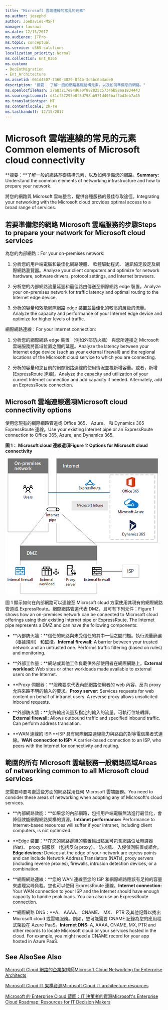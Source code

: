 ```yaml
---
title: "Microsoft 雲端連線的常見的元素"
ms.author: josephd
author: JoeDavies-MSFT
manager: laurawi
ms.date: 12/15/2017
ms.audience: ITPro
ms.topic: conceptual
ms.service: o365-solutions
localization_priority: Normal
ms.collection: Ent_O365
ms.custom:
- DecEntMigration
- Ent_Architecture
ms.assetid: 061d4507-7360-4029-8f4b-3d4bc6b4ade0
description: "摘要： 了解一般的網路基礎結構元素，以及如何準備您的網路。"
ms.openlocfilehash: 27a83217e94d6a0f882825c57346b58ea1834443
ms.sourcegitcommit: d31cf57295e8f3d798ab971d405baf3bd3eb7a45
ms.translationtype: MT
ms.contentlocale: zh-TW
ms.lasthandoff: 12/15/2017
---
```

# <a name="common-elements-of-microsoft-cloud-connectivity"></a><span data-ttu-id="09c46-103">Microsoft 雲端連線的常見的元素</span><span class="sxs-lookup"><span data-stu-id="09c46-103">Common elements of Microsoft cloud connectivity</span></span>

 <span data-ttu-id="09c46-104">**摘要：**了解一般的網路基礎結構元素，以及如何準備您的網路。</span><span class="sxs-lookup"><span data-stu-id="09c46-104">**Summary:** Understand the common elements of networking infrastructure and how to prepare your network.</span></span>
  
<span data-ttu-id="09c46-105">將您的網路與 Microsoft 雲端整合，提供各種服務的最佳存取途徑。</span><span class="sxs-lookup"><span data-stu-id="09c46-105">Integrating your networking with the Microsoft cloud provides optimal access to a broad range of services.</span></span>
  
## <a name="steps-to-prepare-your-network-for-microsoft-cloud-services"></a><span data-ttu-id="09c46-106">若要準備您的網路 Microsoft 雲端服務的步驟</span><span class="sxs-lookup"><span data-stu-id="09c46-106">Steps to prepare your network for Microsoft cloud services</span></span>
<span data-ttu-id="09c46-107"><a name="steps"> </a></span><span class="sxs-lookup"><span data-stu-id="09c46-107"></span></span>

<span data-ttu-id="09c46-108">為您的內部網路：</span><span class="sxs-lookup"><span data-stu-id="09c46-108">For your on-premises network:</span></span>
  
1. <span data-ttu-id="09c46-109">分析您的用戶端電腦和最佳化網路硬體、 軟體驅動程式、 通訊協定設定及網際網路瀏覽器。</span><span class="sxs-lookup"><span data-stu-id="09c46-109">Analyze your client computers and optimize for network hardware, software drivers, protocol settings, and Internet browsers.</span></span>
    
2. <span data-ttu-id="09c46-110">分析您的內部網路流量延遲和最佳路由傳送至網際網路 edge 裝置。</span><span class="sxs-lookup"><span data-stu-id="09c46-110">Analyze your on-premises network for traffic latency and optimal routing to the Internet edge device.</span></span>
    
3. <span data-ttu-id="09c46-111">分析的容量和效能網際網路 edge 裝置並最佳化的較高的層級的流量。</span><span class="sxs-lookup"><span data-stu-id="09c46-111">Analyze the capacity and performance of your Internet edge device and optimize for higher levels of traffic.</span></span>
    
<span data-ttu-id="09c46-112">網際網路連線：</span><span class="sxs-lookup"><span data-stu-id="09c46-112">For your Internet connection:</span></span>
  
1. <span data-ttu-id="09c46-113">分析您的網際網路 edge 裝置 （例如外部防火牆） 與您所連接之 Microsoft 雲端服務將區域位置之間的延遲。</span><span class="sxs-lookup"><span data-stu-id="09c46-113">Analyze the latency between your Internet edge device (such as your external firewall) and the regional locations of the Microsoft cloud service to which you are connecting.</span></span>
    
2. <span data-ttu-id="09c46-p101">分析的容量和您目前的網際網路連線的使用情況並視新增容量。或者，新增 [ExpressRoute 連線]。</span><span class="sxs-lookup"><span data-stu-id="09c46-p101">Analyze the capacity and utilization of your current Internet connection and add capacity if needed. Alternately, add an ExpressRoute connection.</span></span>
    
## <a name="microsoft-cloud-connectivity-options"></a><span data-ttu-id="09c46-116">Microsoft 雲端連線選項</span><span class="sxs-lookup"><span data-stu-id="09c46-116">Microsoft cloud connectivity options</span></span>
<span data-ttu-id="09c46-117"><a name="steps"> </a></span><span class="sxs-lookup"><span data-stu-id="09c46-117"></span></span>

<span data-ttu-id="09c46-118">使用您現有的網際網路管道或 Office 365、 Azure、 和 Dynamics 365 ExpressRoute 連線。</span><span class="sxs-lookup"><span data-stu-id="09c46-118">Use your existing Internet pipe or an ExpressRoute connection to Office 365, Azure, and Dynamics 365.</span></span>
  
<span data-ttu-id="09c46-119">**圖 1： Microsoft cloud 連線選項**</span><span class="sxs-lookup"><span data-stu-id="09c46-119">**Figure 1: Options for Microsoft cloud connectivity**</span></span>

![圖 1：Microsoft Cloud 連線能力選項](images/Network_Poster/CommonElements.png)

  
<span data-ttu-id="09c46-p102">圖 1 顯示如何在內部網路可以連線至 Microsoft cloud 方案使用其現有的網際網路管道或 ExpressRoute。網際網路管道代表 DMZ，且可有下列元件：</span><span class="sxs-lookup"><span data-stu-id="09c46-p102">Figure 1 shows how an on-premises network can be connected to Microsoft cloud offerings using their existing Internet pipe or ExpressRoute. The Internet pipe represents a DMZ and can have the following components:</span></span>
  
- <span data-ttu-id="09c46-p103">**內部防火牆：**信任的網路與未受信任的其中一個之間門檻。執行流量篩選 （根據規則） 和監控。</span><span class="sxs-lookup"><span data-stu-id="09c46-p103">**Internal firewall:** A barrier between your trusted network and an untrusted one. Performs traffic filtering (based on rules) and monitoring.</span></span>
    
- <span data-ttu-id="09c46-125">**外部工作量：**網站或其他工作負載供外部使用者在網際網路上。</span><span class="sxs-lookup"><span data-stu-id="09c46-125">**External workload:** Web sites or other workloads made available to external users on the Internet.</span></span>
    
- <span data-ttu-id="09c46-p104">**Proxy 伺服器：**服務要求代表內部網路使用者的 web 內容。反向 proxy 允許來路不明的輸入的要求。</span><span class="sxs-lookup"><span data-stu-id="09c46-p104">**Proxy server:** Services requests for web content on behalf of intranet users. A reverse proxy allows unsolicited inbound requests.</span></span>
    
- <span data-ttu-id="09c46-p105">**外部防火牆：**允許輸出流量及指定的輸入的流量。可執行位址轉譯。</span><span class="sxs-lookup"><span data-stu-id="09c46-p105">**External firewall:** Allows outbound traffic and specified inbound traffic. Can perform address translation.</span></span>
    
- <span data-ttu-id="09c46-130">**WAN 連線的 ISP:**ISP 具有網際網路連線能力與路由的對等電信業者式連線。</span><span class="sxs-lookup"><span data-stu-id="09c46-130">**WAN connection to ISP:** A carrier-based connection to an ISP, who peers with the Internet for connectivity and routing.</span></span>
    
## <a name="areas-of-networking-common-to-all-microsoft-cloud-services"></a><span data-ttu-id="09c46-131">範圍的所有 Microsoft 雲端服務一般網路區域</span><span class="sxs-lookup"><span data-stu-id="09c46-131">Areas of networking common to all Microsoft cloud services</span></span>
<span data-ttu-id="09c46-132"><a name="steps"> </a></span><span class="sxs-lookup"><span data-stu-id="09c46-132"></span></span>

<span data-ttu-id="09c46-133">您需要時要考慮這些方面的網路採用任何 Microsoft 雲端服務。</span><span class="sxs-lookup"><span data-stu-id="09c46-133">You need to consider these areas of networking when adopting any of Microsoft's cloud services.</span></span>
  
- <span data-ttu-id="09c46-134">**內部網路效能：**如果您的內部網路，包括用戶端電腦無法進行最佳化，會降低效能網際網路架構的資源。</span><span class="sxs-lookup"><span data-stu-id="09c46-134">**Intranet performance:** Performance to Internet-based resources will suffer if your intranet, including client computers, is not optimized.</span></span>
    
- <span data-ttu-id="09c46-135">**Edge 裝置：**在您的網路邊緣的裝置輸出點且可包含網路位址轉譯器 (Nat)、 proxy 伺服器 （包括反向 proxy）、 防火牆、 入侵偵測裝置或組合。</span><span class="sxs-lookup"><span data-stu-id="09c46-135">**Edge devices:** Devices at the edge of your network are egress points and can include Network Address Translators (NATs), proxy servers (including reverse proxies), firewalls, intrusion detection devices, or a combination.</span></span>
    
- <span data-ttu-id="09c46-p106">**網際網路連線：**您的 WAN 連線至您的 ISP 和網際網路應該有足夠的容量來處理尖峰負載。您也可以使用 ExpressRoute 連線。</span><span class="sxs-lookup"><span data-stu-id="09c46-p106">**Internet connection:** Your WAN connection to your ISP and the Internet should have enough capacity to handle peak loads. You can also use an ExpressRoute connection.</span></span>
    
- <span data-ttu-id="09c46-p107">**網際網路 DNS：**A、 AAAA、 CNAME、 MX、 PTR 及其他記錄以找出 Microsoft cloud 或雲端服務。例如，您可能需要 CNAME 記錄為您的應用程式架設在 Azure PaaS。</span><span class="sxs-lookup"><span data-stu-id="09c46-p107">**Internet DNS:** A, AAAA, CNAME, MX, PTR and other records to locate Microsoft cloud or your services hosted in the cloud. For example, you might need a CNAME record for your app hosted in Azure PaaS.</span></span>
    
## <a name="see-also"></a><span data-ttu-id="09c46-140">See Also</span><span class="sxs-lookup"><span data-stu-id="09c46-140">See Also</span></span>

<span data-ttu-id="09c46-141"><a name="steps"> </a></span><span class="sxs-lookup"><span data-stu-id="09c46-141"></span></span>

[<span data-ttu-id="09c46-142">Microsoft Cloud 網路的企業架構師</span><span class="sxs-lookup"><span data-stu-id="09c46-142">Microsoft Cloud Networking for Enterprise Architects</span></span>](microsoft-cloud-networking-for-enterprise-architects.md)
  
[<span data-ttu-id="09c46-143">Microsoft Cloud IT 架構資源</span><span class="sxs-lookup"><span data-stu-id="09c46-143">Microsoft Cloud IT architecture resources</span></span>](microsoft-cloud-it-architecture-resources.md)

[<span data-ttu-id="09c46-144">Microsoft 的 Enterprise Cloud 藍圖：IT 決策者的資源</span><span class="sxs-lookup"><span data-stu-id="09c46-144">Microsoft's Enterprise Cloud Roadmap: Resources for IT Decision Makers</span></span>](https://sway.com/FJ2xsyWtkJc2taRD)


